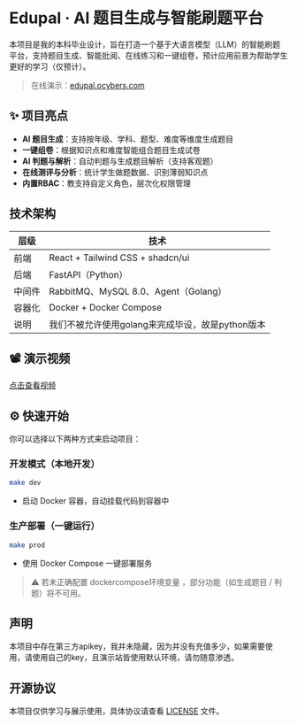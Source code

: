 # Edupal · AI 题目生成与智能刷题平台

 本项目是我的本科毕业设计，旨在打造一个基于大语言模型（LLM）的智能刷题平台，支持题目生成、智能批阅、在线练习和一键组卷，预计应用前景为帮助学生更好的学习（仅预计）。

>  在线演示：[edupal.ocybers.com](http://edupal.ocybers.com)

## ✨ 项目亮点

-  **AI 题目生成**：支持按年级、学科、题型、难度等维度生成题目
-  **一键组卷**：根据知识点和难度智能组合题目生成试卷
-  **AI 判题与解析**：自动判题与生成题目解析（支持客观题）
-  **在线测评与分析**：统计学生做题数据、识别薄弱知识点
-  **内置RBAC**：教支持自定义角色，层次化权限管理

## 技术架构

| 层级 | 技术 |
|------|------|
| 前端 | React + Tailwind CSS + shadcn/ui |
| 后端 | FastAPI（Python） |
| 中间件 | RabbitMQ、MySQL 8.0、Agent（Golang） |
| 容器化 | Docker + Docker Compose |
| 说明 | 我们不被允许使用golang来完成毕设，故是python版本 |

## 📽️ 演示视频

[点击查看视频](https://github.com/user-attachments/assets/7b8424c8-80ba-489a-b654-25db646f3c1b)

## ⚙️ 快速开始

你可以选择以下两种方式来启动项目：

### 开发模式（本地开发）

```bash
make dev
```

- 启动 Docker 容器，自动挂载代码到容器中


### 生产部署（一键运行）

```bash
make prod
```

- 使用 Docker Compose 一键部署服务

> ⚠ 若未正确配置 dockercompose环境变量 ，部分功能（如生成题目 / 判题）将不可用。

## 声明

本项目中存在第三方apikey，我并未隐藏，因为并没有充值多少，如果需要使用，请使用自己的key，且演示站皆使用默认环境，请勿随意渗透。

## 开源协议

本项目仅供学习与展示使用，具体协议请查看 [LICENSE](./LICENSE) 文件。

